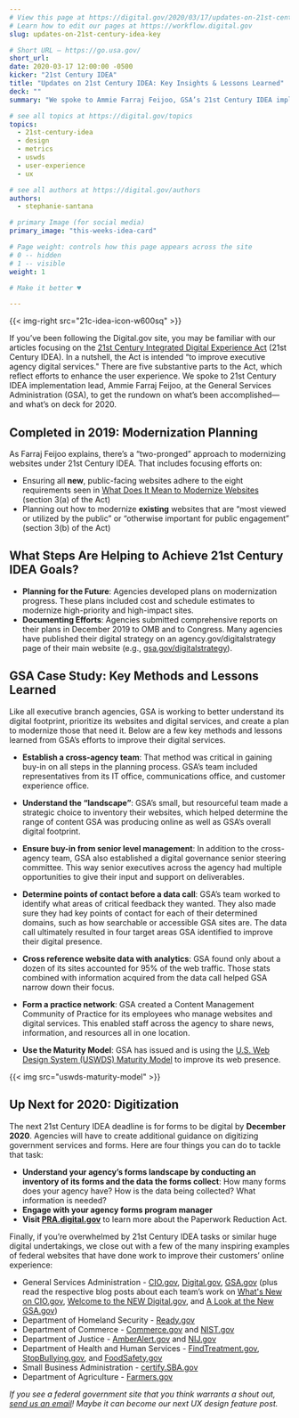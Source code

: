 ```yaml
---
# View this page at https://digital.gov/2020/03/17/updates-on-21st-century-idea-key
# Learn how to edit our pages at https://workflow.digital.gov
slug: updates-on-21st-century-idea-key

# Short URL — https://go.usa.gov/
short_url: 
date: 2020-03-17 12:00:00 -0500
kicker: "21st Century IDEA"
title: "Updates on 21st Century IDEA: Key Insights & Lessons Learned"
deck: ""
summary: "We spoke to Ammie Farraj Feijoo, GSA’s 21st Century IDEA implementation lead, to get the rundown on what’s been accomplished and what’s on deck for 2020."

# see all topics at https://digital.gov/topics
topics: 
  - 21st-century-idea
  - design
  - metrics
  - uswds
  - user-experience
  - ux

# see all authors at https://digital.gov/authors
authors: 
  - stephanie-santana

# primary Image (for social media)
primary_image: "this-weeks-idea-card"

# Page weight: controls how this page appears across the site
# 0 -- hidden
# 1 -- visible
weight: 1

# Make it better ♥

---
```


{{< img-right src="21c-idea-icon-w600sq" >}}

If you’ve been following the Digital.gov site, you may be familiar with our articles focusing on the [21st Century Integrated Digital Experience Act](https://digital.gov/resources/21st-century-integrated-digital-experience-act/) (21st Century IDEA). In a nutshell, the Act is intended “to improve executive agency digital services." There are five substantive parts to the Act, which reflect efforts to enhance the user experience. We spoke to 21st Century IDEA implementation lead, Ammie Farraj Feijoo, at the General Services Administration (GSA), to get the rundown on what’s been accomplished&mdash;and what’s on deck for 2020. 

## Completed in 2019: Modernization Planning 

As Farraj Feijoo explains, there’s a “two-pronged” approach to modernizing websites under 21st Century IDEA. That includes focusing efforts on: 

- Ensuring all **new**, public-facing websites adhere to the eight requirements seen in [What Does It Mean to Modernize Websites](https://digital.gov/resources/21st-century-integrated-digital-experience-act/#what-does-it-mean-to-modernize-websites) (section 3(a) of the Act)
- Planning out how to modernize **existing** websites that are “most viewed or utilized by the public” or “otherwise important for public engagement” (section 3(b) of the Act)

## What Steps Are Helping to Achieve 21st Century IDEA Goals? 

- **Planning for the Future**: Agencies developed plans on modernization progress. These plans included cost and schedule estimates to modernize high-priority and high-impact sites. 
- **Documenting Efforts**: Agencies submitted comprehensive reports on their plans in December 2019 to OMB and to Congress. Many agencies have published their digital strategy on an agency.gov/digitalstrategy page of their main website (e.g., [gsa.gov/digitalstrategy](https://www.gsa.gov/technology/government-it-initiatives/digital-strategy)). 

## GSA Case Study: Key Methods and Lessons Learned 

Like all executive branch agencies, GSA is working to better understand its digital footprint, prioritize its websites and digital services, and create a plan to modernize those that need it. Below are a few key methods and lessons learned from GSA’s efforts to improve their digital services.

- **Establish a cross-agency team**: That method was critical in gaining buy-in on all steps in the planning process. GSA’s team included representatives from its IT office, communications office, and customer experience office. 
- **Understand the “landscape”**: GSA’s small, but resourceful team made a strategic choice to inventory their websites, which helped determine the range of content GSA was producing online as well as GSA’s overall digital footprint.  
- **Ensure buy-in from senior level management**: In addition to the cross-agency team, GSA also established a digital governance senior steering committee. This way senior executives across the agency had multiple opportunities to give their input and support on deliverables. 
- **Determine points of contact before a data call**: GSA’s team worked to identify what areas of critical feedback they wanted. They also made sure they had key points of contact for each of their determined domains, such as how searchable or accessible GSA sites are. The data call ultimately resulted in four target areas GSA identified to improve their digital presence. 

- **Cross reference website data with analytics**: GSA found only about a dozen of its sites accounted for 95% of the web traffic. Those stats combined with information acquired from the data call helped GSA narrow down their focus. 
- **Form a practice network**: GSA created a Content Management Community of Practice for its employees who manage websites and digital services. This enabled staff across the agency to share news, information, and resources all in one location. 

- **Use the Maturity Model**: GSA has issued and is using the [U.S. Web Design System (USWDS) Maturity Model](https://designsystem.digital.gov/maturity-model/) to improve its web presence. 

{{< img src="uswds-maturity-model" >}}


## Up Next for 2020: Digitization 

The next 21st Century IDEA deadline is for forms to be digital by **December 2020**. Agencies will have to create additional guidance on digitizing government services and forms. Here are four things you can do to tackle that task: 

- **Understand your agency’s forms landscape by conducting an inventory of its forms and the data the forms collect**: How many forms does your agency have? How is the data being collected? What information is needed? 
- **Engage with your agency forms program manager**
- **Visit [PRA.digital.gov](http://pra.digital.gov)** to learn more about the Paperwork Reduction Act. 

Finally, if you’re overwhelmed by 21st Century IDEA tasks or similar huge digital undertakings, we close out with a few of the many inspiring examples of federal websites that have done work to improve their customers’ online experience: 

- General Services Administration - [CIO.gov](http://www.cio.gov), [Digital.gov](http://www.digital.gov), [GSA.gov](https://www.gsa.gov) (plus read the respective blog posts about each team’s work on [What's New on CIO.gov](https://www.cio.gov/highlights-of-the-updated-cio/), [Welcome to the NEW Digital.gov](https://digital.gov/2019/12/19/a-new-digitalgov/), and [A Look at the New GSA.gov](https://digital.gov/2020/01/08/a-look-at-new-gsagov/)) 
- Department of Homeland Security - [Ready.gov](http://www.ready.gov) 
- Department of Commerce - [Commerce.gov](https://www.commerce.gov/) and [NIST.gov](http://www.NIST.gov) 
- Department of Justice - [AmberAlert.gov](http://www.amberalert.gov) and [NIJ.gov ](https://nij.ojp.gov/)
- Department of Health and Human Services - [FindTreatment.gov](https://findtreatment.gov/), [StopBullying.gov](http://www.stopbullying.gov), and [FoodSafety.gov](http://www.foodsafety.gov) 
- Small Business Administration - [certify.SBA.gov](http://certify.SBA.gov) 
- Department of Agriculture - [Farmers.gov](http://www.farmers.gov) 

_If you see a federal government site that you think warrants a shout out, [send us an email](mailto:digitalgov@gsa.gov)! Maybe it can become our next UX design feature post._ 
